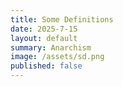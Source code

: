 ```yaml
---
title: Some Definitions
date: 2025-7-15
layout: default
summary: Anarchism
image: /assets/sd.png
published: false
---
```


<style>
  article {
    max-width: 800px;
    margin: 40px auto;
    padding: 0 20px;
    font-family: -apple-system, BlinkMacSystemFont, 'Segoe UI', Roboto, 'Helvetica Neue', sans-serif;
    line-height: 1.7;
  }

  h1 {
    font-size: 2rem;
    margin-bottom: 0.5em;
  }

  p {
    font-size: 1.05em;
    margin-bottom: 1.2em;
  }

  ol {
    counter-reset: list-counter;
    padding-left: 0;
  }

  li {
    list-style: none;
    margin-bottom: 2.5em;
    position: relative;
  }

  li::before {
    counter-increment: list-counter;
    content: counter(list-counter) ". ";
    font-weight: bold;
    font-size: 1.25em;
    position: absolute;
    left: -2.2em;
    top: 0;
    color: #ff4b4b;
  }

  .item-title {
    font-weight: bold;
    font-size: 1.25em;
    margin-bottom: 0.4em;
  }
<p style="text-align: center">
Some Definitions
</p>
<p>
	<strong><span style="text-decoration:underline;">A crime</span></strong> is anything not permitted by the state. These include murder, torture, theft, and so much more! When the state believes you have committed a crime, you will know it is a crime because the most powerful entity in your world will collapse on you to inflict whatever the agreed upon punishment is.
</p>
<p>
	The idea of crime is as old as law, as for a rule is defined by its violation. A law you cannot theoretically violate is no law at all. 
</p>
<p>
<strong><span style="text-decoration:underline;">The enforcement of law</span></strong> is whatever action the state carries out to actualize its rules. This includes murder, torture, theft, and so much more! When the state is enforcing a law, you will know it is the enforcement of law because the most powerful entity in your world will collapse on you to enforce whatever the law is.
</p>
<p>
Law enforcement is as old as the state, and upholds the state. Committing a crime is only meaningful if you are punished for doing so by a body that is much larger than you. Otherwise, it is no law at all.
</p>
<p>
<strong><span style="text-decoration:underline;">A war crime</span></strong> is when a state takes actions against another state that the other states find unacceptable. This includes targeting non-combatants, torture, or the use of banned weapons. The idea of a war crime became much more prominent after WWII, where the world saw atrocities on a level never seen before, and many of the perpetrators were tried and convicted. 
</p>
<p>
You will know it is a war crime because it is called evil and wrong, and there will be suffering on an unimaginable scale. One example of a war crime is the Rape of Nanking, where hundreds of thousands of Chinese civillians were murdered and raped by Japanese soldiers. Many were tried.
</p>
<p>
<strong><span style="text-decoration:underline;">Acts of war</span></strong> is when a state takes actions against another state that it finds necessary. This includes targeting non-combatants, torture, or the use of banned weapons. Acts of war are also as old as the state, as the state's existence depends on defending its control from the imposition of another state. 
</p>
<p>
You will know it is an act of war because it is called noble and necessary. One example of an act of war was the bombing of Hiroshima, where hundreds of thousands of Japanese civilians were incinerated by an atomic blast, and tens of thousands more died slowly of radiation poisoning. Radiation poisoning entails internal bleeding, vomiting, and your skin melting off.
</p>
<p>
<strong><span style="text-decoration:underline;">Genocide</span></strong> is the ultimate form of war crime. It is the deliberate attempt to destroy a whole national, ethnic, racial, or religious group. It happens through mass killings, forced starvation, and torture. This is commonly allowed using propaganda, which dehumanizes the victims and coerces the non-victim groups into complacency. 
</p>
<p>
The most famous example is the Holocaust<strong>,</strong> which killed and enslaved millions of people, many from my own family. You will know it is a genocide because there will be suffering at an unimaginable scale.
</p>
<p>
	
</p>
<p>
	<strong><span style="text-decoration:underline;">There is no name</span></strong> for what the US does. There is no name because it is not talked about. It is not talked about because the populous is not coerced into complacency, but lulled into it by distraction. 
</p>
<p>
	One example is when the US dropped over 2.7 million tons of bombs on the country of Cambodia during the Vietnamese war. It is called the Vietnamese war, not the US war. This led to social collapse and the death of over 2 million people. 
</p>
<p>
	Another example is the destruction of Iraq, where cities were bombed and flattened and infrastructure was destroyed. The Iraqi death toll is estimated at well over half a million, with some studies reporting up to a million deaths from fire bombing, gunfire, or from the inability to survive without infrastructure. Many more were permanently disabled.
</p>
<p>
	Another example is the US funding and supporting Indonesia’s communist purge, killing up to one million civilians. The US also supported and silenced coverage on the Guatemalan genocide, killing 200,000. The US also supported the occupation of East Timor, which killed up to 200,000 (a quarter of the population). 
</p>
<p>
	You will not know this is happening, because you’d rather do something else than know.
</p>
<p>
	
</p>
<p>
	<strong><span style="text-decoration:underline;">Hunger</span> </strong>is the most fundamental form of deprivation. 
</p>
<p>
	It is not some vague thing, but a slow annihilation of mind, body, and spirit. As days pass and with nothing to eat, the body begins to cannibalize itself. The stomach aches, the head throbs, and the mind decays. 
</p>
<p>
Once reserves run out, fat melts off the bone and muscles are stripped for the last scraps of fuel. The skin becomes gray, and wounds no longer heal. The heart slows, and soon, the immune system collapses. Hallucinations occur before your internal organs fail, and you surrender to darkness. 
</p>
<p>
Mothers watch their children wither. Fathers watch their family, the ones they are supposed to protect, become living skeletons. The need for food eclipses the fear of bullets or prison, and law becomes a suggestion. The starving masses realize their numbers, and the state collapses. 
</p>
<p>
	<strong><span style="text-decoration:underline;">A circus empire</span> </strong>is a system of political control in which the state maintains power not through direct censorship or propaganda, but by overwhelming the public with entertainment, trivial controversies, and constant distractions. The US is the first true circus empire and by far the most dominant empire the world has ever seen. There will soon be a McDonalds on North Sentinel Island.
</p>
<p>
	To belong to a circus empire is to accept any distraction that you are participating in the circus empire. It is to call it a democracy or a republic or whatever else you want to call it. It is to believe its definitions and its narratives.
</p>
<p>
	To belong to a circus empire is to be very fat, but not necessarily from food. It is to build a cocoon of sensations to protect yourself from feeling anything. It is to let them make you hungry for things you don’t need, and work hard to feed those needs.
</p>
<p>
	It is to spiritually abandon yourself, your loved ones, and other human beings to the fates decided by the empire. 
</p>
<p>
All that remains is the hunger to feel.
</p>
